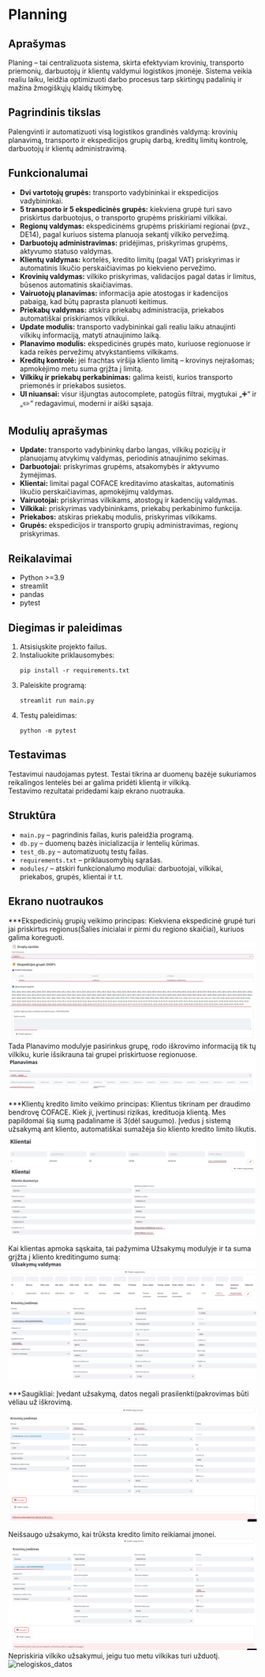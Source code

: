 # Planning

## Aprašymas

Planing – tai centralizuota sistema, skirta efektyviam krovinių, transporto priemonių, darbuotojų ir klientų valdymui logistikos įmonėje. Sistema veikia realiu laiku, leidžia optimizuoti darbo procesus tarp skirtingų padalinių ir mažina žmogiškųjų klaidų tikimybę.

## Pagrindinis tikslas

Palengvinti ir automatizuoti visą logistikos grandinės valdymą: krovinių planavimą, transporto ir ekspedicijos grupių darbą, kreditų limitų kontrolę, darbuotojų ir klientų administravimą.

## Funkcionalumai

- **Dvi vartotojų grupės:** transporto vadybininkai ir ekspedicijos vadybininkai.
- **5 transporto ir 5 ekspedicinės grupės:** kiekviena grupė turi savo priskirtus darbuotojus, o transporto grupėms priskiriami vilkikai.
- **Regionų valdymas:** ekspedicinėms grupėms priskiriami regionai (pvz., DE14), pagal kuriuos sistema planuoja sekantį vilkiko pervežimą.
- **Darbuotojų administravimas:** pridėjimas, priskyrimas grupėms, aktyvumo statuso valdymas.
- **Klientų valdymas:** kortelės, kredito limitų (pagal VAT) priskyrimas ir automatinis likučio perskaičiavimas po kiekvieno pervežimo.
- **Krovinių valdymas:** vilkiko priskyrimas, validacijos pagal datas ir limitus, būsenos automatinis skaičiavimas.
- **Vairuotojų planavimas:** informacija apie atostogas ir kadencijos pabaigą, kad būtų paprasta planuoti keitimus.
- **Priekabų valdymas:** atskira priekabų administracija, priekabos automatiškai priskiriamos vilkikui.
- **Update modulis:** transporto vadybininkai gali realiu laiku atnaujinti vilkikų informaciją, matyti atnaujinimo laiką.
- **Planavimo modulis:** ekspedicinės grupės mato, kuriuose regionuose ir kada reikės pervežimų atvykstantiems vilkikams.
- **Kreditų kontrolė:** jei frachtas viršija kliento limitą – krovinys neįrašomas; apmokėjimo metu suma grįžta į limitą.
- **Vilkikų ir priekabų perkabinimas:** galima keisti, kurios transporto priemonės ir priekabos susietos.
- **UI niuansai:** visur išjungtas autocomplete, patogūs filtrai, mygtukai „➕“ ir „✏️“ redagavimui, moderni ir aiški sąsaja.

## Modulių aprašymas

- **Update:** transporto vadybininkų darbo langas, vilkikų pozicijų ir planuojamų atvykimų valdymas, periodinis atnaujinimo sekimas.
- **Darbuotojai:** priskyrimas grupėms, atsakomybės ir aktyvumo žymėjimas.
- **Klientai:** limitai pagal COFACE kreditavimo ataskaitas, automatinis likučio perskaičiavimas, apmokėjimų valdymas.
- **Vairuotojai:** priskyrimas vilkikams, atostogų ir kadencijų valdymas.
- **Vilkikai:** priskyrimas vadybininkams, priekabų perkabinimo funkcija.
- **Priekabos:** atskiras priekabų modulis, priskyrimas vilkikams.
- **Grupės:** ekspedicijos ir transporto grupių administravimas, regionų priskyrimas.

## Reikalavimai

- Python >=3.9
- streamlit
- pandas
- pytest

## Diegimas ir paleidimas

1. Atsisiųskite projekto failus.
2. Instaliuokite priklausomybes:
    ```
    pip install -r requirements.txt
    ```
3. Paleiskite programą:
    ```
    streamlit run main.py
    ```
4. Testų paleidimas:
    ```
    python -m pytest
    ```

## Testavimas

Testavimui naudojamas pytest. Testai tikrina ar duomenų bazėje sukuriamos reikalingos lentelės bei ar galima pridėti klientą ir vilkiką.  
Testavimo rezultatai pridedami kaip ekrano nuotrauka.

## Struktūra

- `main.py` – pagrindinis failas, kuris paleidžia programą.
- `db.py` – duomenų bazės inicializacija ir lentelių kūrimas.
- `test_db.py` – automatizuotų testų failas.
- `requirements.txt` – priklausomybių sąrašas.
- `modules/` – atskiri funkcionalumo moduliai: darbuotojai, vilkikai, priekabos, grupės, klientai ir t.t.

## Ekrano nuotraukos

***Ekspedicinių grupių veikimo principas: 
Kiekviena ekspedicinė grupė turi jai priskirtus regionus(Šalies inicialai ir pirmi du regiono skaičiai), kuriuos galima koreguoti. 
![grupes1](screens/Grupes1.jpg)
Tada Planavimo modulyje pasirinkus grupę, rodo iškrovimo informaciją tik tų vilkiku, kurie išsikrauna tai grupei priskirtuose regionuose.
![grupes2](screens/Grupes2.jpg)

***Klientų kredito limito veikimo principas: 
Klientus tikrinam per draudimo bendrovę COFACE. Kiek ji, įvertinusi rizikas, kredituoja klientą. Mes papildomai šią sumą padaliname iš 3(dėl saugumo). 
Įvedus į sistemą užsakymą ant kliento, automatiškai sumažėja šio kliento kredito limito likutis. 
![Limito_atstatymas1](screens/Limito_atstatymas1.jpg) 
![Limito_atstatymas2](screens/Limito_atstatymas2.jpg) 

Kai klientas apmoka sąskaita, tai pažymima Užsakymų modulyje ir ta suma grįžta į kliento kreditingumo sumą: 
![Limito_atstatymas3](screens/limito_atstatymas3.jpg) 
![Limito_atstatymas4](screens/Limito_atstatymas4.jpg) 

***Saugikliai: 
Įvedant užsakymą, datos negali prasilenkti(pakrovimas būti vėliau už iškrovimą. 
![nelogiskos_datos](screens/Nelogiskos_datos.jpg)

Neišsaugo užsakymo, kai trūksta kredito limito reikiamai įmonei. 
![nelogiskos_datos](screens/Nepakankamas_limitas.jpg) 
Nepriskiria vilkiko užsakymui, jeigu tuo metu vilkikas turi užduotį. 
![nelogiskos_datos](screens/Uzimtas_vilkikas.jpg)
